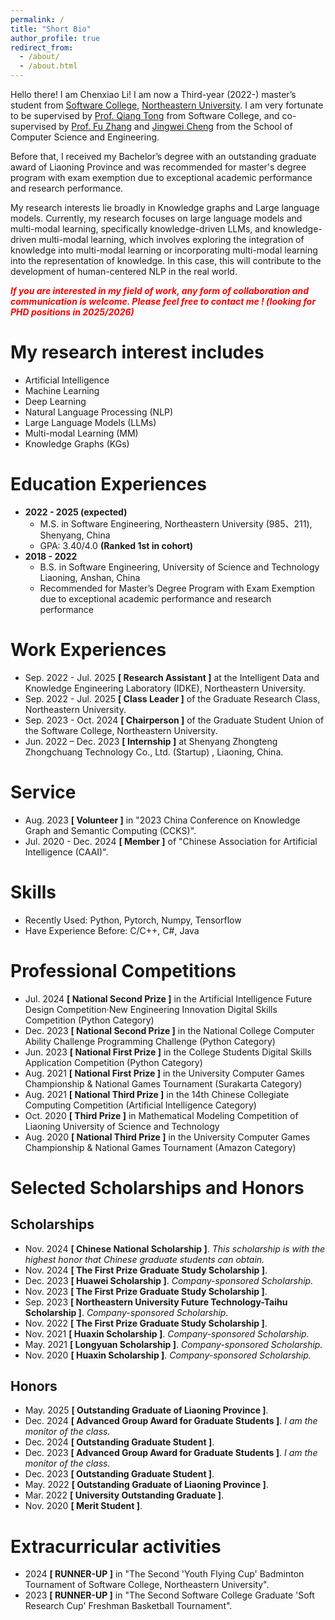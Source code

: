 ```yaml
---
permalink: /
title: "Short Bio"
author_profile: true
redirect_from: 
  - /about/
  - /about.html
---
```


Hello there! I am Chenxiao Li! I am now a Third-year (2022-) master’s student from [Software College](http://sc.neu.edu.cn/english/main.htm), [Northeastern University](https://english.neu.edu.cn/). I am very fortunate to be supervised by [Prof. Qiang Tong](http://faculty.neu.edu.cn/tongq/en/index.htm) from Software College, and  co-supervised  by [Prof. Fu Zhang](http://faculty.neu.edu.cn/zhangfu/zh_CN/index.htm) and [Jingwei Cheng](http://www.cse.neu.edu.cn/2019/0303/c6641a157424/page.htm) from the School of Computer Science and Engineering. 

Before that, I received my Bachelor’s degree with an outstanding graduate award of Liaoning Province and was recommended for master's degree program with exam exemption due to exceptional academic performance and research performance.

My research interests lie broadly in Knowledge graphs and Large language models.  Currently, my research focuses on large language models and multi-modal learning, specifically knowledge-driven LLMs, and knowledge-driven multi-modal learning, which involves exploring the integration of knowledge into multi-modal learning or incorporating multi-modal learning into the representation of knowledge. In this case, this will contribute to the development of human-centered NLP in the real world.

 <b><i><font color='red'>If you are interested in my field of work, any form of collaboration and communication is welcome. Please feel free to contact me ! (looking for PHD positions in 2025/2026)</font> </i></b>

# My research interest includes

- Artificial Intelligence
- Machine Learning
- Deep Learning
- Natural Language Processing (NLP)
- Large Language Models (LLMs)
- Multi-modal Learning (MM)
- Knowledge Graphs (KGs)

# Education Experiences

- **2022 - 2025 (expected)** 
  - M.S. in Software Engineering, Northeastern University (985、211), Shenyang, China
  - GPA: 3.40/4.0 **(Ranked 1st in cohort)**
- **2018 - 2022** 
  - B.S. in Software Engineering, University of Science and Technology Liaoning, Anshan, China
  - Recommended for Master’s Degree Program with Exam Exemption due to exceptional academic performance and research performance

# Work Experiences

- Sep. 2022 - Jul. 2025 **[ Research Assistant ]** at the Intelligent Data and Knowledge Engineering Laboratory (IDKE), Northeastern University.
- Sep. 2022 - Jul. 2025 **[ Class Leader ]** of the Graduate Research Class, Northeastern University.
- Sep. 2023 - Oct. 2024 **[ Chairperson ]** of the Graduate Student Union of the Software College, Northeastern University.
- Jun. 2022 – Dec. 2023 **[ Internship ]** at Shenyang Zhongteng Zhongchuang Technology Co., Ltd. (Startup) , Liaoning, China.

# Service

- Aug. 2023 **[ Volunteer ]** in "2023 China Conference on Knowledge Graph and Semantic Computing (CCKS)".
- Jul. 2020 - Dec. 2024  **[ Member ]**  of "Chinese Association for Artificial Intelligence (CAAI)".

# Skills

- Recently Used: Python, Pytorch, Numpy, Tensorflow
- Have Experience Before: C/C++, C#, Java

# Professional Competitions

- Jul. 2024 **[ National Second Prize ]** in the Artificial Intelligence Future Design Competition·New Engineering Innovation Digital Skills Competition (Python Category)	
- Dec. 2023 **[ National Second Prize ]** in the National College Computer Ability Challenge Programming Challenge (Python Category)
- Jun. 2023 **[ National First Prize ]** in the College Students Digital Skills Application Competition (Python Category)
- Aug. 2021 **[ National First Prize ]** in the University Computer Games Championship & National Games Tournament (Surakarta Category)
- Aug. 2021 **[ National Third Prize ]** in the 14th Chinese Collegiate Computing Competition (Artificial Intelligence Category)
- Oct. 2020 **[ Third Prize ]** in Mathematical Modeling Competition of Liaoning University of Science and Technology
- Aug. 2020 **[ National Third Prize ]** in the University Computer Games Championship & National Games Tournament (Amazon Category)

# Selected Scholarships and Honors

## Scholarships

- Nov. 2024 **[ Chinese National Scholarship ]**. *This scholarship is with the highest honor that Chinese graduate students can obtain.*
- Nov. 2024 **[ The First Prize Graduate Study Scholarship ]**.
- Dec. 2023 **[ Huawei Scholarship ]**.  *Company-sponsored Scholarship.*
- Nov. 2023 **[ The First Prize Graduate Study Scholarship ]**.
- Sep. 2023 **[ Northeastern University Future Technology-Taihu Scholarship ]**. *Company-sponsored Scholarship.*
- Nov. 2022 **[ The First Prize Graduate Study Scholarship ]**.
- Nov. 2021 **[ Huaxin Scholarship ]**. *Company-sponsored Scholarship.*
- May. 2021 **[ Longyuan Scholarship ]**. *Company-sponsored Scholarship.*
- Nov. 2020 **[ Huaxin Scholarship ]**. *Company-sponsored Scholarship.*

## Honors

- May. 2025 **[ Outstanding Graduate of Liaoning Province ]**.
- Dec. 2024 **[  Advanced Group Award for Graduate Students  ]**. *I am the monitor of the class.*
- Dec. 2024 **[ Outstanding Graduate Student ]**.
- Dec. 2023 **[  Advanced Group Award for Graduate Students ]**. *I am the monitor of the class.*
- Dec. 2023 **[ Outstanding Graduate Student ]**.
- May. 2022 **[ Outstanding Graduate of Liaoning Province ]**.
- Mar. 2022 **[ University Outstanding Graduate ]**.
- Nov. 2020 **[ Merit Student ]**.

# Extracurricular activities

- 2024 **[ RUNNER-UP ]** in "The Second 'Youth Flying Cup' Badminton Tournament of Software College, Northeastern University".
- 2023 **[ RUNNER-UP ]** in "The Second Software College Graduate 'Soft Research Cup' Freshman Basketball Tournament".